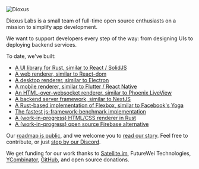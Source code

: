 <img src="https://raw.githubusercontent.com/DioxusLabs/dioxus/master/notes/header.svg" alt="Dioxus" />

Dioxus Labs is a small team of full-time open source enthusiasts on a mission to simplify app development.

We want to support developers every step of the way: from designing UIs to deploying backend services. 

To date, we've built:

- [A UI library for Rust, similar to React / SolidJS](https://github.com/DioxusLabs/dioxus)
- [A web renderer, similar to React-dom](https://dioxuslabs.com/learn/0.5/getting_started/wasm)
- [A desktop renderer, similar to Electron](https://dioxuslabs.com/learn/0.5/getting_started/desktop)
- [A mobile renderer, similar to Flutter / React Native](https://dioxuslabs.com/learn/0.5/getting_started/mobile)
- [An HTML-over-websocket renderer, similar to Phoenix LiveView](https://dioxuslabs.com/learn/0.5/getting_started/liveview)
- [A backend server framework, similar to NextJS](https://dioxuslabs.com/learn/0.5/getting_started/fullstack)
- [A Rust-based implementation of Flexbox, similar to Facebook's Yoga](https://github.com/DioxusLabs/taffy)
- [The fastest js-framework-benchmark implementation](https://github.com/Demonthos/sledgehammer_bindgen) 
- [A (work-in-progress) HTML/CSS renderer in Rust](https://github.com/DioxusLabs/blitz)
- [A (work-in-progress) open source Firebase alternative](https://dioxuslabs.com/deploy)

Our [roadmap is public](https://github.com/orgs/DioxusLabs/projects/7), and we welcome you to [read our story](https://dioxuslabs.com/blog/introducing-dioxus). Feel free to contribute, or just [stop by our Discord](https://discord.gg/XgGxMSkvUM).

We get funding for our work thanks to [Satellite.im](http://satellite.im), FutureWei Technologies, [YCombinator](http://ycombinator.com), [GitHub](https://accelerator.github.com), and open source donations.
